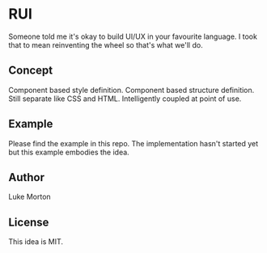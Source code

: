 # RUI

Someone told me it's okay to build UI/UX in your favourite language. I took that
to mean reinventing the wheel so that's what we'll do.

## Concept

Component based style definition. Component based structure definition. Still
separate like CSS and HTML. Intelligently coupled at point of use.

## Example

Please find the example in this repo. The implementation hasn't started yet
but this example embodies the idea.

## Author

Luke Morton

## License

This idea is MIT.
